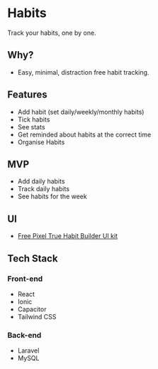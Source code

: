 # Habits

Track your habits, one by one.

## Why?

- Easy, minimal, distraction free habit tracking.

## Features

- Add habit (set daily/weekly/monthly habits)
- Tick habits
- See stats
- Get reminded about habits at the correct time
- Organise Habits

## MVP

- Add daily habits
- Track daily habits
- See habits for the week

## UI

- [Free Pixel True Habit Builder UI kit](https://www.pixeltrue.com/free-ui-kits/habit-builder-ui-kit)

## Tech Stack

### Front-end

- React
- Ionic
- Capacitor
- Tailwind CSS

### Back-end

- Laravel
- MySQL
